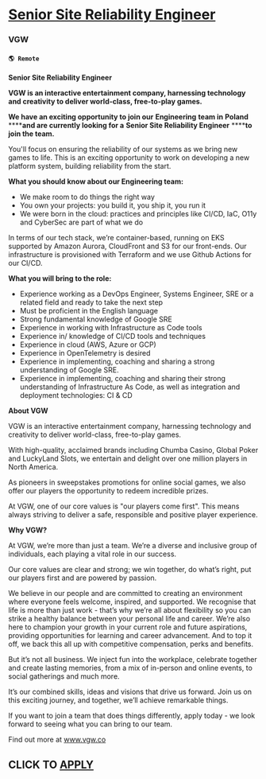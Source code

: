 # [Senior Site Reliability Engineer ](https://www.remotewlb.com/apply/senior-site-reliability-engineer-137367)  
### VGW  
#### `🌎 Remote`  

**Senior Site Reliability Engineer**

**VGW is an interactive entertainment company, harnessing technology and creativity to deliver world-class, free-to-play games.**

**We have an exciting opportunity to join our** **Engineering** **team in** **Poland** ******and are currently looking for a** **Senior Site Reliability Engineer** ******to join the team.**

You'll focus on ensuring the reliability of our systems as we bring new games to life. This is an exciting opportunity to work on developing a new platform system, building reliability from the start.

**What you should know about our Engineering team:**

  * We make room to do things the right way
  * You own your projects: you build it, you ship it, you run it
  * We were born in the cloud: practices and principles like CI/CD, IaC, O11y and CyberSec are part of what we do

In terms of our tech stack, we’re container-based, running on EKS supported by Amazon Aurora, CloudFront and S3 for our front-ends. Our infrastructure is provisioned with Terraform and we use Github Actions for our CI/CD.

**What you will bring to the role:**

  * Experience working as a DevOps Engineer, Systems Engineer, SRE or a related field and ready to take the next step
  * Must be proficient in the English language
  * Strong fundamental knowledge of Google SRE
  * Experience in working with Infrastructure as Code tools
  * Experience in/ knowledge of CI/CD tools and techniques
  * Experience in cloud (AWS, Azure or GCP)
  * Experience in OpenTelemetry is desired
  * Experience in implementing, coaching and sharing a strong understanding of Google SRE.
  * Experience in implementing, coaching and sharing their strong understanding of Infrastructure As Code, as well as integration and deployment technologies: CI & CD

**About VGW**

VGW is an interactive entertainment company, harnessing technology and creativity to deliver world-class, free-to-play games.

With high-quality, acclaimed brands including Chumba Casino, Global Poker and LuckyLand Slots, we entertain and delight over one million players in North America.

As pioneers in sweepstakes promotions for online social games, we also offer our players the opportunity to redeem incredible prizes.

At VGW, one of our core values is "our players come first". This means always striving to deliver a safe, responsible and positive player experience.

**Why VGW?**

At VGW, we’re more than just a team. We’re a diverse and inclusive group of individuals, each playing a vital role in our success.

Our core values are clear and strong; we win together, do what’s right, put our players first and are powered by passion.

We believe in our people and are committed to creating an environment where everyone feels welcome, inspired, and supported. We recognise that life is more than just work - that’s why we’re all about flexibility so you can strike a healthy balance between your personal life and career. We’re also here to champion your growth in your current role and future aspirations, providing opportunities for learning and career advancement. And to top it off, we back this all up with competitive compensation, perks and benefits.

But it’s not all business. We inject fun into the workplace, celebrate together and create lasting memories, from a mix of in-person and online events, to social gatherings and much more.

It’s our combined skills, ideas and visions that drive us forward. Join us on this exciting journey, and together, we’ll achieve remarkable things.

If you want to join a team that does things differently, apply today - we look forward to seeing what you can bring to our team.

Find out more at www.vgw.co

  
## CLICK TO [APPLY](https://www.remotewlb.com/apply/senior-site-reliability-engineer-137367)

